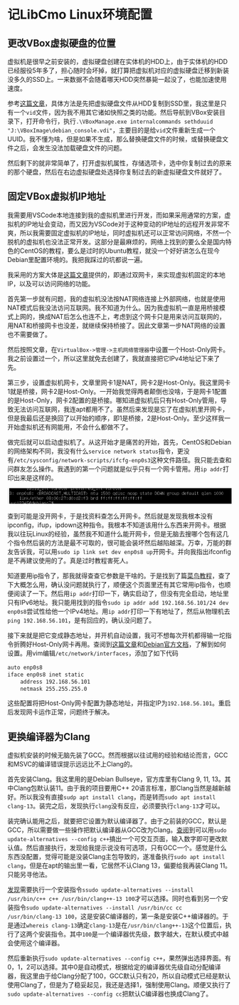 # 记LibCmo Linux环境配置

## 更改VBox虚拟硬盘的位置

虚拟机是很早之前安装的，虚拟硬盘创建在实体机的HDD上，由于实体机的HDD已经服役5年多了，担心随时会坏掉，就打算把虚拟机对应的虚拟硬盘迁移到新装没多久的SSD上。一来数据不会随着哪天HDD突然暴毙一起没了，也能加速使用速度。

参考[这篇文章](https://zhuanlan.zhihu.com/p/339788215)，具体方法是先把虚拟硬盘文件从HDD复制到SSD里，我这里是只有一个`vid`文件，因为我不用其它诸如快照之类的功能。然后导航到VBox安装目录下，打开命令行，执行`.\VBoxManage.exe internalcommands sethduuid "J:\VBoxImage\debian_console.vdi"`，主要目的是给`vid`文件重新生成一个UUID。我不懂为啥，但是如果不生成，那么替换硬盘文件的时候，或替换硬盘文件之后，会发生没法加载硬盘文件的问题。

然后剩下的就非常简单了，打开虚拟机属性，存储选项卡，选中你复制过去的原来的那个硬盘，然后在右边虚拟硬盘处选择你复制过去的新虚拟硬盘文件就好了。

## 固定VBox虚拟机IP地址

我需要用VSCode本地连接到我的虚拟机里进行开发，而如果采用通常的方案，虚拟机的IP地址会变动，而又因为VSCode对于这种变动的IP地址的远程开发非常不爽，所以我需要固定虚拟机的IP地址，同时虚拟机还可以正常访问网络，不然一个脱机的虚拟机也没法正常开发。这部分是最麻烦的，网络上找到的要么全是国内特色的CentOS的教程，要么是过时的Ubuntu教程，就没一个好好讲怎么在现今Debian里配置环境的。我把我踩过的坑都说一遍。

我采用的方案大体是[这篇文章](https://zhuanlan.zhihu.com/p/341328334)提供的，即通过双网卡，来实现虚拟机固定的本地IP，以及可以访问网络的功能。

首先第一步就有问题，我的虚拟机没法按NAT网络连接上外部网络，也就是使用NAT模式后我没法访问互联网。我不知道为什么。因为我虚拟机一直是用桥接模式上网的，换成NAT后怎么也连不上，考虑到这个网卡只是用来访问互联网的，用NAT和桥接网卡也没差，就继续保持桥接了。因此文章第一步NAT网络的设置也不需要做了。

然后按照文章，在`VirtualBox->管理->主机网络管理器`中设置一个Host-Only网卡。我之前设置过一个，所以这里就免去创建了，我就直接把它IPv4地址记下来了先。

第三步，设置虚拟机网卡，文章里网卡1是NAT，网卡2是Host-Only。我这里网卡1就是桥接，网卡2是Host-Only。一开始我觉得两者颠倒也没啥，于是网卡1配置的是Host-Only，网卡2配置的是桥接。哪知进虚拟机后只有Host-Only管用，导致无法访问互联网，我连apt都用不了。虽然后来发现是忘了在虚拟机里开网卡，但是我最后还是换回了以开始的顺序，即1是桥接，2是Host-Only。至少这样我一开始虚拟机还有网能用，不会什么都做不了。

做完后就可以启动虚拟机了。从这开始才是痛苦的开始，首先，CentOS和Debian的网络架构不同，我没有什么`service network status`指令，更没有`/etc/sysconfig/network-scripts/ifcfg-enp0s3`这种文件路径。我只能去查和问群友怎么操作。我遇到的第一个问题就是似乎只有一个网卡管用。用`ip addr`打印出来是这样的。

![](../img/20231006-1.png)

查到可能是没开网卡，于是找资料查怎么开网卡。然后就是发现我根本没有ipconfig，ifup，ipdown这种指令。我根本不知道该用什么东西来开网卡。根据我以往玩Linux的经验，虽然我不知道什么能开网卡，但是无脑去搜哪个包有这几个指令然后装的方法是最不可取的，很可能会装坏然后越陷越深。万幸，万能的群友告诉我，可以用`sudo ip link set dev enp0s8 up`开网卡。并向我指出ifconfig是不再建议使用的了。真是过时教程害死人。

知道要用ip指令了，那我就得查查它参数是干啥的。于是找到了篇[菜鸟教程](https://www.runoob.com/linux/linux-comm-ip.html)，查了下大概怎么用，确认没问题就执行了，顺便这个页面里还有其它常用ip指令，也顺便阅读了一下。然后用`ip addr`打印一下，确实启动了，但没有完全启动，地址里只有IPv6地址。我只能用找到的指令`sudo ip addr add 192.168.56.101/24 dev enp0s8`尝试性给他一个IPv4地址。用`ip addr`打印一下有地址了，然后从物理机去`ping 192.168.56.101`，是有回应的，确认没问题了。

接下来就是把它变成静态地址，并开机自动设置，我可不想每次开机都得输一坨指令折腾好Host-Only网卡再用。查阅到[这篇文章](https://blog.csdn.net/u011077672/article/details/71123319)和[Debian官方文档](https://wiki.debian.org/NetworkConfiguration)，了解到如何设置。用vim编辑`/etc/network/interfaces`，添加了如下代码

```
auto enp0s8
iface enp0s8 inet static
    address 192.168.56.101
    netmask 255.255.255.0
```

这些配置将把Host-Only网卡配置为静态地址，并指定IP为`192.168.56.101`。重启后发现网卡运作正常，问题终于解决。

## 更换编译器为Clang

虚拟机安装的时候无脑先装了GCC。然而根据以往试用的经验和结论而言，GCC和MSVC的编译错误提示远远比不上Clang的。

首先安装Clang。我这里用的是Debian Bullseye，官方库里有Clang 9, 11, 13。其中Clang包默认装11。由于我的项目要用C++ 20语言标准，那Clang当然是越新越好。所以我没有直接`sudp apt install clang`，而是转而`sudo apt install clang-13`。装完之后，发现执行`clang`没有反应，必须要执行`clang-13`才可以。

装完确认能用之后，就要把它设置为默认编译器了。由于之前装的GCC，默认是GCC，所以需要做一些操作把默认编译器从GCC改为Clang。[查阅](https://askubuntu.com/questions/1198087/how-to-set-clang-9-as-the-default-c-compiler-on-ubuntu-19-10)到可以用`sudo update-alternatives --config c++`搞出一个可交互页面，输入数字即可更改默认值。然后直接执行，发现给我提示说没有可选项，只有GCC一个。感觉是什么东西没配置，觉得可能是没装Clang主包导致的，遂准备执行`sudo apt install clang`，但是在apt的输出里一看，它居然不认Clang 13，偏要给我再装Clang 11。只能另寻他法。

[发现](https://askubuntu.com/questions/584711/clang-and-clang-not-found-after-installing-the-clang-3-5-package)需要执行一个安装指令`ssudo update-alternatives --install /usr/bin/c++ c++ /usr/bin/clang++-13 100`才可以选择。同时也看到另一个安装指令`sudo update-alternatives --install /usr/bin/cc cc /usr/bin/clang-13 100`，这是安装C编译器的，第一条是安装C++编译器的。于是通过`whereis clang-13`确定`clang-13`是在`/usr/bin/clang++-13`这个位置后，执行了这两个安装指令。其中`100`是一个编译器优先级，数字越大，在默认模式中越会使用这个编译器。

然后重新执行`sudo update-alternatives --config c++`，果然弹出选择界面。有0，1，2可以选择。其中0是自动模式，根据给定的编译器优先级自动分配编译器，我这里由于给Clang分配了100，GCC默认只有20，所以自动模式已经是默认使用Clang了，但是为了稳妥起见，我还是选择1，强制使用Clang。顺便又执行了`sudo update-alternatives --config cc`把默认C编译器也换成Clang了。




